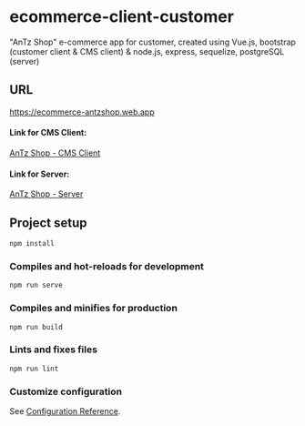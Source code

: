 # ecommerce-client-customer
"AnTz Shop" e-commerce app for customer, created using Vue.js, bootstrap (customer client & CMS client) & node.js, express, sequelize, postgreSQL (server)


## URL
https://ecommerce-antzshop.web.app

#### Link for CMS Client:
[AnTz Shop - CMS Client](https://github.com/AnthonyGunardi/ecommerce-client-CMS)

#### Link for Server:
[AnTz Shop - Server](https://github.com/AnthonyGunardi/ecommerce-server)


## Project setup
```
npm install
```

### Compiles and hot-reloads for development
```
npm run serve
```

### Compiles and minifies for production
```
npm run build
```

### Lints and fixes files
```
npm run lint
```

### Customize configuration
See [Configuration Reference](https://cli.vuejs.org/config/).
